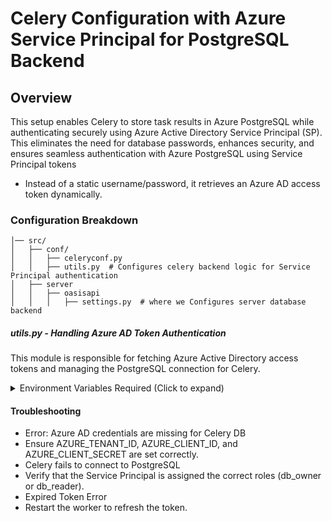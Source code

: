 # Celery Configuration with Azure Service Principal for PostgreSQL Backend

## Overview
This setup enables Celery to store task results in Azure PostgreSQL while authenticating securely using Azure Active Directory Service Principal (SP). This eliminates the need for database passwords, enhances security, and ensures seamless authentication with Azure PostgreSQL using Service Principal tokens

- Instead of a static username/password, it retrieves an Azure AD access token dynamically.

### Configuration Breakdown


```/var/www/oasis/
│── src/
│   ├── conf/
│   │   ├── celeryconf.py
│   │   ├── utils.py  # Configures celery backend logic for Service Principal authentication
│   ├── server
│   │   ├── oasisapi
│   │   │   ├── settings.py  # where we Configures server database backend
```


##### utils.py - Handling Azure AD Token Authentication
This module is responsible for fetching Azure Active Directory access tokens and managing the PostgreSQL connection for Celery.

<details>
  <summary>Environment Variables Required (Click to expand)</summary>

| Variable Name                       | Description                                    |
|--------------------------------------|------------------------------------------------|
| `AZURE_TENANT_ID`                    | Azure AD Tenant ID                             |
| `AZURE_CLIENT_ID`                    | Azure Service Principal Client ID             |
| `AZURE_CLIENT_SECRET`                | Azure Service Principal Client Secret         |
| `AZURE_SERVICE_PRINCIPAL_USER`        | Username for PostgreSQL (e.g., `sp_user@db`)  |
| `CELERY_RESULTS_DB_BACKEND`           | Database backend (e.g., `db+postgresql`)      |
| `DB_HOST`                             | PostgreSQL database host                      |
| `DB_PORT`                             | PostgreSQL database port                      |
| `DB_NAME`                             | Celery result backend database name           |

</details>


#### Troubleshooting
- Error: Azure AD credentials are missing for Celery DB
- Ensure AZURE_TENANT_ID, AZURE_CLIENT_ID, and AZURE_CLIENT_SECRET are set correctly.
- Celery fails to connect to PostgreSQL
- Verify that the Service Principal is assigned the correct roles (db_owner or db_reader).
- Expired Token Error
- Restart the worker to refresh the token.
